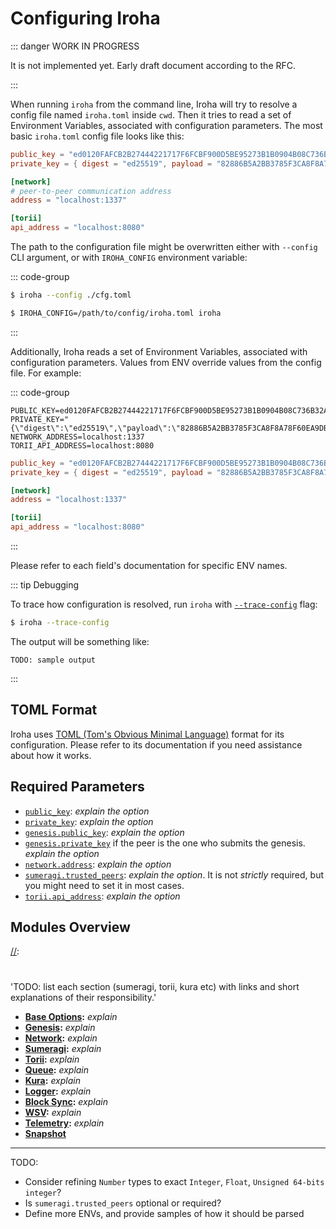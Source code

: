 # Configuring Iroha

::: danger WORK IN PROGRESS

It is not implemented yet. Early draft document according to the RFC.

:::

When running `iroha` from the command line, Iroha will try to resolve a
config file named `iroha.toml` inside `cwd`. Then it tries to read a set of
Environment Variables, associated with configuration parameters. The most
basic `iroha.toml` config file looks like this:

```toml
public_key = "ed0120FAFCB2B27444221717F6FCBF900D5BE95273B1B0904B08C736B32A19F16AC1F9"
private_key = { digest = "ed25519", payload = "82886B5A2BB3785F3CA8F8A78F60EA9DB62F939937B1CFA8407316EF07909A8D236808A6D4C12C91CA19E54686C2B8F5F3A786278E3824B4571EF234DEC8683B" }

[network]
# peer-to-peer communication address
address = "localhost:1337"

[torii]
api_address = "localhost:8080"
```

The path to the configuration file might be overwritten either with
`--config` CLI argument, or with `IROHA_CONFIG` environment variable:

::: code-group

```bash [With --config]
$ iroha --config ./cfg.toml
```

```bash [With IROHA_CONFIG]
$ IROHA_CONFIG=/path/to/config/iroha.toml iroha
```

:::

Additionally, Iroha reads a set of Environment Variables, associated with
configuration parameters. Values from ENV override values from the config
file. For example:

::: code-group

```shell [ENV variables]
PUBLIC_KEY=ed0120FAFCB2B27444221717F6FCBF900D5BE95273B1B0904B08C736B32A19F16AC1F9
PRIVATE_KEY="{\"digest\":\"ed25519\",\"payload\":\"82886B5A2BB3785F3CA8F8A78F60EA9DB62F939937B1CFA8407316EF07909A8D236808A6D4C12C91CA19E54686C2B8F5F3A786278E3824B4571EF234DEC8683B\"}"
NETWORK_ADDRESS=localhost:1337
TORII_API_ADDRESS=localhost:8080
```

```toml [Equivalent in TOML]
public_key = "ed0120FAFCB2B27444221717F6FCBF900D5BE95273B1B0904B08C736B32A19F16AC1F9"
private_key = { digest = "ed25519", payload = "82886B5A2BB3785F3CA8F8A78F60EA9DB62F939937B1CFA8407316EF07909A8D236808A6D4C12C91CA19E54686C2B8F5F3A786278E3824B4571EF234DEC8683B" }

[network]
address = "localhost:1337"

[torii]
api_address = "localhost:8080"
```

:::

Please refer to each field's documentation for specific ENV names.

::: tip Debugging

To trace how configuration is resolved, run `iroha` with
[`--trace-config`](../cli#trace-config) flag:

```bash
$ iroha --trace-config
```

The output will be something like:

```
TODO: sample output
```

[//]: # 'TODO: maybe also enable with `IROHA_CONFIG_TRACE=1` env var?'

:::

## TOML Format

Iroha uses [TOML (Tom's Obvious Minimal Language)](https://toml.io/) format
for its configuration. Please refer to its documentation if you need
assistance about how it works.

## Required Parameters

- [`public_key`](base-params#public-key): _explain the option_
- [`private_key`](base-params#private-key): _explain the option_
- [`genesis.public_key`](genesis-params#genesis-public-key): _explain the
  option_
- [`genesis.private_key`](genesis-params#genesis-private-key) if the peer
  is the one who submits the genesis. _explain the option_
- [`network.address`](network-params#network-address): _explain the option_
- [`sumeragi.trusted_peers`](sumeragi-params#sumeragi-trusted-peers):
  _explain the option_. It is not _strictly_ required, but you might need
  to set it in most cases.
- [`torii.api_address`](torii-params#torii-api-address): _explain the
  option_

## Modules Overview

[//]:
  #
  'TODO: list each section (sumeragi, torii, kura etc) with links and short explanations of their responsibility.'

- **[Base Options](base-params):** _explain_
- **[Genesis](genesis-params):** _explain_
- **[Network](network-params):** _explain_
- **[Sumeragi](sumeragi-params):** _explain_
- **[Torii](torii-params):** _explain_
- **[Queue](queue-params):** _explain_
- **[Kura](kura-params):** _explain_
- **[Logger](logger-params):** _explain_
- **[Block Sync](block-sync-params):** _explain_
- **[WSV](wsv-params):** _explain_
- **[Telemetry](telemetry-params):** _explain_
- **[Snapshot](./snapshot-params)**

---

TODO:

- Consider refining `Number` types to exact `Integer`, `Float`,
  `Unsigned 64-bits integer`?
- Is `sumeragi.trusted_peers` optional or required?
- Define more ENVs, and provide samples of how it should be parsed
